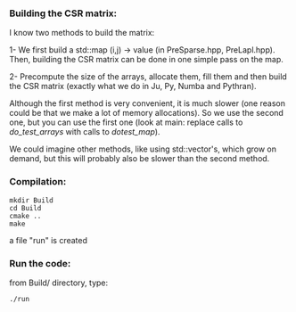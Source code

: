 
### Building the CSR matrix:

I know two methods to build the matrix:

1- We first build a std::map (i,j) -> value (in PreSparse.hpp, PreLapl.hpp).
Then, building the CSR matrix can be done in one simple pass on the
map.

2- Precompute the size of the arrays, allocate them, fill them and
then build the CSR matrix (exactly what we do in Ju, Py, Numba and Pythran).

Although the first method is very convenient, it is much slower (one
reason could be that we make a lot of memory allocations). So we use the
second one, but you can use the first one (look at main: replace calls to
*do_test_arrays* with calls to *dotest_map*).

We could imagine other methods, like using std::vector's, which grow on
demand, but this will probably also be slower than the second method.

### Compilation:
```
mkdir Build
cd Build
cmake ..
make
```
a file "run" is created

### Run the code:

from Build/ directory, type:
```
./run
```

